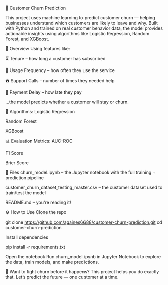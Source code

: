 🔮 Customer Churn Prediction

This project uses machine learning to predict customer churn — helping businesses understand which customers are likely to leave and why. Built with Python and trained on real customer behavior data, the model provides actionable insights using algorithms like Logistic Regression, Random Forest, and XGBoost.



🚀 Overview
Using features like:

⏳ Tenure – how long a customer has subscribed

🔁 Usage Frequency – how often they use the service

☎️ Support Calls – number of times they needed help

💸 Payment Delay – how late they pay

…the model predicts whether a customer will stay or churn.



🧠 Algorithms:
Logistic Regression

Random Forest

XGBoost



📊 Evaluation Metrics:
AUC-ROC

F1 Score

Brier Score



📁 Files
churn_model.ipynb – the Jupyter notebook with the full training + prediction pipeline

customer_churn_dataset_testing_master.csv – the customer dataset used to train/test the model

README.md – you're reading it!




⚙️ How to Use
Clone the repo

git clone https://github.com/againes6688/customer-churn-prediction.git
cd customer-churn-prediction

Install dependencies

pip install -r requirements.txt



Open the notebook
Run churn_model.ipynb in Jupyter Notebook to explore the data, train models, and make predictions.

🌟 Want to fight churn before it happens? This project helps you do exactly that.
Let’s predict the future — one customer at a time.
